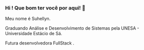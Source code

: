 ### Hi ! Que bom ter você por aqui! 👋

Meu nome é Suhellyn. 

Graduando Análise e Desenvolvimento de Sistemas pela UNESA - Universidade Estácio de Sá. 

Futura desenvolvedora FullStack .

<!--
**IInterface/IInterface** is a ✨ _special_ ✨ repository because its `README.md` (this file) appears on your GitHub profile.

Here are some ideas to get you started:

- 🔭 I’m currently working on ...
- 🌱 I’m currently learning ...
- 👯 I’m looking to collaborate on ...
- 🤔 I’m looking for help with ...
- 💬 Ask me about ...
- 📫 How to reach me: ...
- 😄 Pronouns: ...
- ⚡ Fun fact: ...
-->
